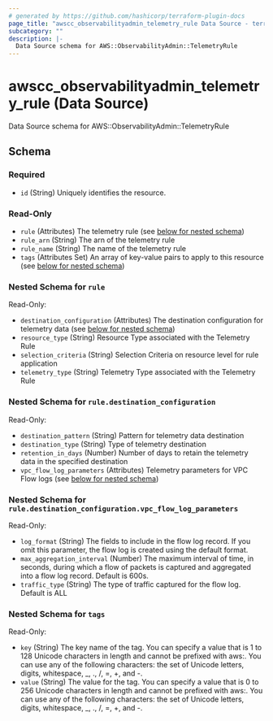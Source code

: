```yaml
---
# generated by https://github.com/hashicorp/terraform-plugin-docs
page_title: "awscc_observabilityadmin_telemetry_rule Data Source - terraform-provider-awscc"
subcategory: ""
description: |-
  Data Source schema for AWS::ObservabilityAdmin::TelemetryRule
---
```


# awscc_observabilityadmin_telemetry_rule (Data Source)

Data Source schema for AWS::ObservabilityAdmin::TelemetryRule



<!-- schema generated by tfplugindocs -->
## Schema

### Required

- `id` (String) Uniquely identifies the resource.

### Read-Only

- `rule` (Attributes) The telemetry rule (see [below for nested schema](#nestedatt--rule))
- `rule_arn` (String) The arn of the telemetry rule
- `rule_name` (String) The name of the telemetry rule
- `tags` (Attributes Set) An array of key-value pairs to apply to this resource (see [below for nested schema](#nestedatt--tags))

<a id="nestedatt--rule"></a>
### Nested Schema for `rule`

Read-Only:

- `destination_configuration` (Attributes) The destination configuration for telemetry data (see [below for nested schema](#nestedatt--rule--destination_configuration))
- `resource_type` (String) Resource Type associated with the Telemetry Rule
- `selection_criteria` (String) Selection Criteria on resource level for rule application
- `telemetry_type` (String) Telemetry Type associated with the Telemetry Rule

<a id="nestedatt--rule--destination_configuration"></a>
### Nested Schema for `rule.destination_configuration`

Read-Only:

- `destination_pattern` (String) Pattern for telemetry data destination
- `destination_type` (String) Type of telemetry destination
- `retention_in_days` (Number) Number of days to retain the telemetry data in the specified destination
- `vpc_flow_log_parameters` (Attributes) Telemetry parameters for VPC Flow logs (see [below for nested schema](#nestedatt--rule--destination_configuration--vpc_flow_log_parameters))

<a id="nestedatt--rule--destination_configuration--vpc_flow_log_parameters"></a>
### Nested Schema for `rule.destination_configuration.vpc_flow_log_parameters`

Read-Only:

- `log_format` (String) The fields to include in the flow log record. If you omit this parameter, the flow log is created using the default format.
- `max_aggregation_interval` (Number) The maximum interval of time, in seconds, during which a flow of packets is captured and aggregated into a flow log record. Default is 600s.
- `traffic_type` (String) The type of traffic captured for the flow log. Default is ALL




<a id="nestedatt--tags"></a>
### Nested Schema for `tags`

Read-Only:

- `key` (String) The key name of the tag. You can specify a value that is 1 to 128 Unicode characters in length and cannot be prefixed with aws:. You can use any of the following characters: the set of Unicode letters, digits, whitespace, _, ., /, =, +, and -.
- `value` (String) The value for the tag. You can specify a value that is 0 to 256 Unicode characters in length and cannot be prefixed with aws:. You can use any of the following characters: the set of Unicode letters, digits, whitespace, _, ., /, =, +, and -.
